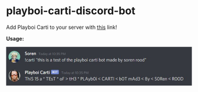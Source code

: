 # playboi-carti-discord-bot
Add Playboi Carti to your server with [this](https://discord.com/api/oauth2/authorize?client_id=807769046426583080&permissions=0&scope=bot) link!

**Usage:**
 
![Usage](https://github.com/sorenrood/playboi-carti-discord-bot/blob/master/images/playboi-carti-bot-test.jpg?raw=true)

